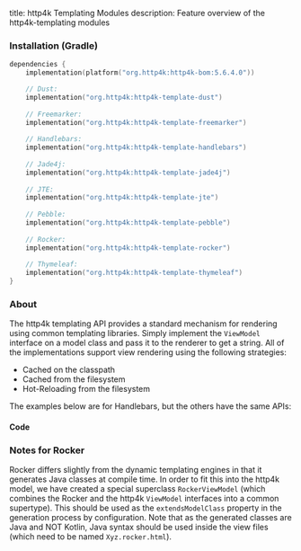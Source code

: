 title: http4k Templating Modules
description: Feature overview of the http4k-templating modules

### Installation (Gradle)

```kotlin
dependencies {
    implementation(platform("org.http4k:http4k-bom:5.6.4.0"))

    // Dust: 
    implementation("org.http4k:http4k-template-dust")
    
    // Freemarker: 
    implementation("org.http4k:http4k-template-freemarker")
    
    // Handlebars: 
    implementation("org.http4k:http4k-template-handlebars")
    
    // Jade4j: 
    implementation("org.http4k:http4k-template-jade4j")
    
    // JTE: 
    implementation("org.http4k:http4k-template-jte")
    
    // Pebble: 
    implementation("org.http4k:http4k-template-pebble")
    
    // Rocker: 
    implementation("org.http4k:http4k-template-rocker")
    
    // Thymeleaf: 
    implementation("org.http4k:http4k-template-thymeleaf")
}
```

### About
The http4k templating API provides a standard mechanism for rendering using common templating libraries. Simply implement the `ViewModel` interface on a model class and pass it to the renderer to get a string. All of the implementations support view rendering using the following strategies:

* Cached on the classpath
* Cached from the filesystem
* Hot-Reloading from the filesystem

The examples below are for Handlebars, but the others have the same APIs:

#### Code  [<img class="octocat"/>](https://github.com/http4k/http4k/blob/master/src/docs/guide/reference/templating/example.kt)

<script src="https://gist-it.appspot.com/https://github.com/http4k/http4k/blob/master/src/docs/guide/reference/templating/example.kt"></script>

### Notes for Rocker
Rocker differs slightly from the dynamic templating engines in that it generates Java classes at compile time. In order to fit this into the http4k model, we have created a special superclass `RockerViewModel` (which combines the Rocker and the http4k `ViewModel` interfaces into a common supertype). This should be used as the `extendsModelClass` property in the generation process by configuration. Note that as the generated classes are Java and NOT Kotlin, Java syntax should be used inside the view files (which need to be named `Xyz.rocker.html`).

[http4k]: https://http4k.org
